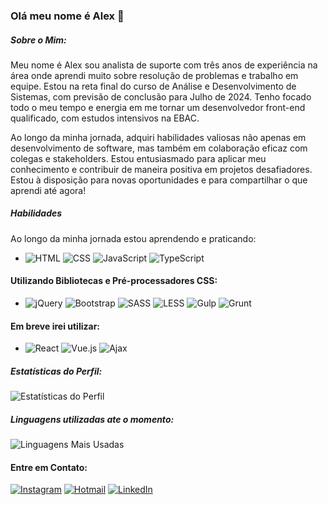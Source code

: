 ### Olá meu nome é Alex  👋

##### Sobre o Mim:

Meu nome é Alex sou analista de suporte com três anos de experiência na área onde aprendi muito sobre resolução de problemas e trabalho em equipe. Estou na reta final do curso de Análise e Desenvolvimento de Sistemas, com previsão de conclusão para Julho de 2024. Tenho focado todo o meu tempo e energia em me tornar um desenvolvedor front-end qualificado, com estudos intensivos na EBAC.

Ao longo da minha jornada, adquiri habilidades valiosas não apenas em desenvolvimento de software, mas também em colaboração eficaz com colegas e stakeholders. Estou entusiasmado para aplicar meu conhecimento e contribuir de maneira positiva em projetos desafiadores. Estou à disposição para novas oportunidades e para compartilhar o que aprendi até agora!

##### Habilidades
Ao longo da minha jornada estou aprendendo e praticando:


- ![HTML](https://img.shields.io/badge/-HTML5-E34F26?style=flat-square&logo=html5&logoColor=white) ![CSS](https://img.shields.io/badge/-CSS3-1572B6?style=flat-square&logo=css3) ![JavaScript](https://img.shields.io/badge/-JavaScript-F7DF1E?style=flat-square&logo=javascript&logoColor=black) ![TypeScript](https://img.shields.io/badge/-TypeScript-3178C6?style=flat-square&logo=typescript&logoColor=white)

 


#### Utilizando Bibliotecas e Pré-processadores CSS:
- ![jQuery](https://img.shields.io/badge/-jQuery-0769AD?style=flat-square&logo=jquery&logoColor=white) ![Bootstrap](https://img.shields.io/badge/-Bootstrap-563D7C?style=flat-square&logo=bootstrap&logoColor=white) ![SASS](https://img.shields.io/badge/-SASS-CC6699?style=flat-square&logo=sass&logoColor=white) ![LESS](https://img.shields.io/badge/-LESS-1D365D?style=flat-square&logo=less&logoColor=white) ![Gulp](https://img.shields.io/badge/-Gulp-CF4647?style=flat-square&logo=gulp&logoColor=white) ![Grunt](https://img.shields.io/badge/-Grunt-FBA919?style=flat-square&logo=grunt&logoColor=white)
#### Em breve irei utilizar:
- ![React](https://img.shields.io/badge/-React-61DAFB?style=flat-square&logo=react&logoColor=black) ![Vue.js](https://img.shields.io/badge/-Vue.js-4FC08D?style=flat-square&logo=vue.js&logoColor=white) ![Ajax](https://img.shields.io/badge/-Ajax-336791?style=flat-square&logo=ajax&logoColor=white) 




 
##### Estatísticas do Perfil:
![Estatísticas do Perfil](https://github-readme-stats.vercel.app/api?username=lostleleco&show_icons=true&theme=dark)
##### Linguagens utilizadas ate o momento:
![Linguagens Mais Usadas](https://github-readme-stats.vercel.app/api/top-langs/?username=lostleleco&layout=compact&theme=dark)
#### Entre em Contato:
[![Instagram](https://img.shields.io/badge/Instagram-%23E4405F.svg?&style=flat-square&logo=instagram&logoColor=white)](https://www.instagram.com/alex_soares_oliveira/)
[![Hotmail](https://img.shields.io/badge/Hotmail-%230078D4.svg?&style=flat-square&logo=microsoft-outlook&logoColor=white)](mailto:alex_soares_oliveira@hotmail.com)
[![LinkedIn](https://img.shields.io/badge/LinkedIn-%230077B5.svg?&style=flat-square&logo=linkedin&logoColor=white)](https://www.linkedin.com/in/alex-soares-de-oliveira-669885308/)




















